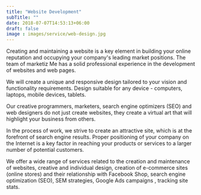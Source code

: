 ```yaml
---
title: "Website Development"
subTitle: ""
date: 2018-07-07T14:53:13+06:00
draft: false
image : images/service/web-design.jpg
---
```

Creating and maintaining a website is a key element in building your online reputation and occupying your company's leading market positions. The team of marketiz Me has a solid professional experience in the development of websites and web pages.

We will create a unique and responsive design tailored to your vision and functionality requirements. Design suitable for any device - computers, laptops, mobile devices, tablets.

Our creative programmers, marketers, search engine optimizers (SEO) and web designers do not just create websites, they create a virtual art that will highlight your business from others.

In the process of work, we strive to create an attractive site, which is at the forefront of search engine results. Proper positioning of your company on the Internet is a key factor in reaching your products or services to a larger number of potential customers.

We offer a wide range of services related to the creation and maintenance of websites, creative and individual design, creation of e-commerce sites (online stores) and their relationship with Facebook Shop, search engine optimization (SEO), SEM strategies, Google Ads campaigns , tracking site stats.